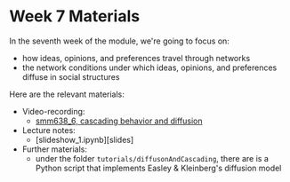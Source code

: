 # Week 7 Materials

In the seventh week of the module, we're going to focus on:

- how ideas, opinions, and preferences travel through networks
- the network conditions under which ideas, opinions, and preferences diffuse in
  social structures
  
Here are the relevant materials:

- Video-recording:
  - [smm638_6, cascading behavior and diffusion][video]
- Lecture notes:
  - [slideshow_1.ipynb][slides]
- Further materials:
  - under the folder `tutorials/diffusonAndCascading`, there are is a Python script
    that implements Easley & Kleinberg's diffusion model

[video]: 
[slides]: 
[materials]: https://github.com/simoneSantoni/net-analysis-smm638/blob/master/tutorials/diffusionAndCascading/_0.py
